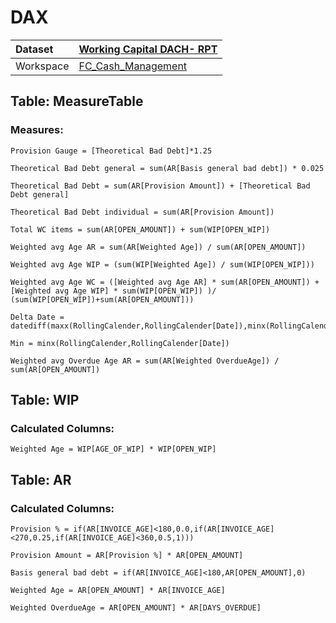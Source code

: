 



# DAX

|Dataset|[Working Capital DACH- RPT](./../Working-Capital-DACH--RPT.md)|
| :--- | :--- |
|Workspace|[FC_Cash_Management](../../Workspaces/FC_Cash_Management.md)|

## Table: MeasureTable

### Measures:


```dax
Provision Gauge = [Theoretical Bad Debt]*1.25
```



```dax
Theoretical Bad Debt general = sum(AR[Basis general bad debt]) * 0.025
```



```dax
Theoretical Bad Debt = sum(AR[Provision Amount]) + [Theoretical Bad Debt general]
```



```dax
Theoretical Bad Debt individual = sum(AR[Provision Amount])
```



```dax
Total WC items = sum(AR[OPEN_AMOUNT]) + sum(WIP[OPEN_WIP])
```



```dax
Weighted avg Age AR = sum(AR[Weighted Age]) / sum(AR[OPEN_AMOUNT])
```



```dax
Weighted avg Age WIP = (sum(WIP[Weighted Age]) / sum(WIP[OPEN_WIP]))
```



```dax
Weighted avg Age WC = ([Weighted avg Age AR] * sum(AR[OPEN_AMOUNT]) + [Weighted avg Age WIP] * sum(WIP[OPEN_WIP]) )/ (sum(WIP[OPEN_WIP])+sum(AR[OPEN_AMOUNT]))
```



```dax
Delta Date = datediff(maxx(RollingCalender,RollingCalender[Date]),minx(RollingCalender,RollingCalender[Date]),DAY)
```



```dax
Min = minx(RollingCalender,RollingCalender[Date])
```



```dax
Weighted avg Overdue Age AR = sum(AR[Weighted OverdueAge]) / sum(AR[OPEN_AMOUNT])
```


## Table: WIP

### Calculated Columns:


```dax
Weighted Age = WIP[AGE_OF_WIP] * WIP[OPEN_WIP]
```


## Table: AR

### Calculated Columns:


```dax
Provision % = if(AR[INVOICE_AGE]<180,0.0,if(AR[INVOICE_AGE]<270,0.25,if(AR[INVOICE_AGE]<360,0.5,1)))
```



```dax
Provision Amount = AR[Provision %] * AR[OPEN_AMOUNT]
```



```dax
Basis general bad debt = if(AR[INVOICE_AGE]<180,AR[OPEN_AMOUNT],0)
```



```dax
Weighted Age = AR[OPEN_AMOUNT] * AR[INVOICE_AGE]
```



```dax
Weighted OverdueAge = AR[OPEN_AMOUNT] * AR[DAYS_OVERDUE]
```

